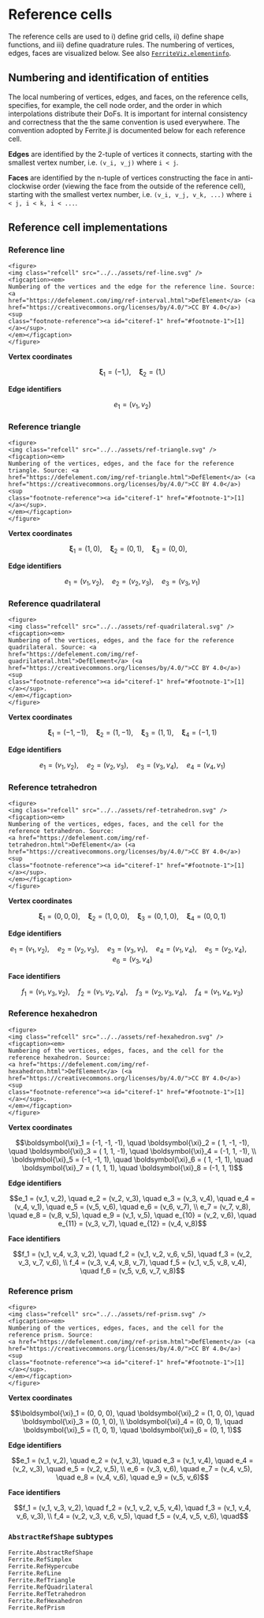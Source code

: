 # Reference cells

The reference cells are used to i) define grid cells, ii) define shape functions, and iii)
define quadrature rules. The numbering of vertices, edges, faces are visualized below. See
also
[`FerriteViz.elementinfo`](https://ferrite-fem.github.io/FerriteViz.jl/dev/api/#FerriteViz.elementinfo).

## Numbering and identification of entities

The local numbering of vertices, edges, and faces, on the reference cells, specifies, for
example, the cell node order, and the order in which interpolations distribute their DoFs.
It is important for internal consistency and correctness that the the same convention is
used everywhere. The convention adopted by Ferrite.jl is documented below for each reference
cell.

**Edges** are identified by the 2-tuple of vertices it connects, starting with the smallest
vertex number, i.e. ``(v_i, v_j)`` where ``i < j``.

**Faces** are identified by the n-tuple of vertices constructing the face in anti-clockwise
order (viewing the face from the outside of the reference cell), starting with the smallest
vertex number, i.e. ``(v_i, v_j, v_k, ...)`` where ``i < j, i < k, i < ...``.

## Reference cell implementations

### Reference line

```@raw html
<figure>
<img class="refcell" src="../../assets/ref-line.svg" />
<figcaption><em>
Numbering of the vertices and the edge for the reference line. Source: <a
href="https://defelement.com/img/ref-interval.html">DefElement</a> (<a
href="https://creativecommons.org/licenses/by/4.0/">CC BY 4.0</a>) <sup
class="footnote-reference"><a id="citeref-1" href="#footnote-1">[1]</a></sup>.
</em></figcaption>
</figure>
```

**Vertex coordinates**
```math
\boldsymbol{\xi}_1 = (-1, ), \quad
\boldsymbol{\xi}_2 = ( 1, )
```

**Edge identifiers**
```math
e_1 = (v_1, v_2)
```

### Reference triangle

```@raw html
<figure>
<img class="refcell" src="../../assets/ref-triangle.svg" />
<figcaption><em>
Numbering of the vertices, edges, and the face for the reference triangle. Source: <a
href="https://defelement.com/img/ref-triangle.html">DefElement</a> (<a
href="https://creativecommons.org/licenses/by/4.0/">CC BY 4.0</a>) <sup
class="footnote-reference"><a id="citeref-1" href="#footnote-1">[1]</a></sup>.
</em></figcaption>
</figure>
```

**Vertex coordinates**
```math
\boldsymbol{\xi}_1 = (1, 0), \quad
\boldsymbol{\xi}_2 = (0, 1), \quad
\boldsymbol{\xi}_3 = (0, 0), \quad
```

**Edge identifiers**
```math
e_1 = (v_1, v_2), \quad
e_2 = (v_2, v_3), \quad
e_3 = (v_3, v_1)
```

### Reference quadrilateral

```@raw html
<figure>
<img class="refcell" src="../../assets/ref-quadrilateral.svg" />
<figcaption><em>
Numbering of the vertices, edges, and the face for the reference quadrilateral. Source: <a
href="https://defelement.com/img/ref-quadrilateral.html">DefElement</a> (<a
href="https://creativecommons.org/licenses/by/4.0/">CC BY 4.0</a>) <sup
class="footnote-reference"><a id="citeref-1" href="#footnote-1">[1]</a></sup>.
</em></figcaption>
</figure>
```

**Vertex coordinates**
```math
\boldsymbol{\xi}_1 = (-1, -1), \quad
\boldsymbol{\xi}_2 = ( 1, -1), \quad
\boldsymbol{\xi}_3 = ( 1,  1), \quad
\boldsymbol{\xi}_4 = (-1,  1)
```

**Edge identifiers**
```math
e_1 = (v_1, v_2), \quad
e_2 = (v_2, v_3), \quad
e_3 = (v_3, v_4), \quad
e_4 = (v_4, v_1)
```

### Reference tetrahedron

```@raw html
<figure>
<img class="refcell" src="../../assets/ref-tetrahedron.svg" />
<figcaption><em>
Numbering of the vertices, edges, faces, and the cell for the reference tetrahedron. Source:
<a href="https://defelement.com/img/ref-tetrahedron.html">DefElement</a> (<a
href="https://creativecommons.org/licenses/by/4.0/">CC BY 4.0</a>) <sup
class="footnote-reference"><a id="citeref-1" href="#footnote-1">[1]</a></sup>.
</em></figcaption>
</figure>
```

**Vertex coordinates**
```math
\boldsymbol{\xi}_1 = (0, 0, 0), \quad
\boldsymbol{\xi}_2 = (1, 0, 0), \quad
\boldsymbol{\xi}_3 = (0, 1, 0), \quad
\boldsymbol{\xi}_4 = (0, 0, 1)
```

**Edge identifiers**
```math
e_1 = (v_1, v_2), \quad
e_2 = (v_2, v_3), \quad
e_3 = (v_3, v_1), \quad
e_4 = (v_1, v_4), \quad
e_5 = (v_2, v_4), \quad
e_6 = (v_3, v_4)
```

**Face identifiers**
```math
f_1 = (v_1, v_3, v_2), \quad
f_2 = (v_1, v_2, v_4), \quad
f_3 = (v_2, v_3, v_4), \quad
f_4 = (v_1, v_4, v_3)
```

### Reference hexahedron

```@raw html
<figure>
<img class="refcell" src="../../assets/ref-hexahedron.svg" />
<figcaption><em>
Numbering of the vertices, edges, faces, and the cell for the reference hexahedron. Source:
<a href="https://defelement.com/img/ref-hexahedron.html">DefElement</a> (<a
href="https://creativecommons.org/licenses/by/4.0/">CC BY 4.0</a>) <sup
class="footnote-reference"><a id="citeref-1" href="#footnote-1">[1]</a></sup>.
</em></figcaption>
</figure>
```

**Vertex coordinates**
```math
\boldsymbol{\xi}_1 = (-1, -1, -1), \quad
\boldsymbol{\xi}_2 = ( 1, -1, -1), \quad
\boldsymbol{\xi}_3 = ( 1,  1, -1), \quad
\boldsymbol{\xi}_4 = (-1,  1, -1), \\
\boldsymbol{\xi}_5 = (-1, -1,  1), \quad
\boldsymbol{\xi}_6 = ( 1, -1,  1), \quad
\boldsymbol{\xi}_7 = ( 1,  1,  1), \quad
\boldsymbol{\xi}_8 = (-1,  1,  1)
```

**Edge identifiers**
```math
e_1 = (v_1, v_2), \quad
e_2 = (v_2, v_3), \quad
e_3 = (v_3, v_4), \quad
e_4 = (v_4, v_1), \quad
e_5 = (v_5, v_6), \quad
e_6 = (v_6, v_7), \\
e_7 = (v_7, v_8), \quad
e_8 = (v_8, v_5), \quad
e_9 = (v_1, v_5), \quad
e_{10} = (v_2, v_6), \quad
e_{11} = (v_3, v_7), \quad
e_{12} = (v_4, v_8)
```

**Face identifiers**
```math
f_1 = (v_1, v_4, v_3, v_2), \quad
f_2 = (v_1, v_2, v_6, v_5), \quad
f_3 = (v_2, v_3, v_7, v_6), \\
f_4 = (v_3, v_4, v_8, v_7), \quad
f_5 = (v_1, v_5, v_8, v_4), \quad
f_6 = (v_5, v_6, v_7, v_8)
```

### Reference prism

```@raw html
<figure>
<img class="refcell" src="../../assets/ref-prism.svg" />
<figcaption><em>
Numbering of the vertices, edges, faces, and the cell for the reference prism. Source:
<a href="https://defelement.com/img/ref-prism.html">DefElement</a> (<a
href="https://creativecommons.org/licenses/by/4.0/">CC BY 4.0</a>) <sup
class="footnote-reference"><a id="citeref-1" href="#footnote-1">[1]</a></sup>.
</em></figcaption>
</figure>
```

**Vertex coordinates**
```math
\boldsymbol{\xi}_1 = (0, 0, 0), \quad
\boldsymbol{\xi}_2 = (1, 0, 0), \quad
\boldsymbol{\xi}_3 = (0, 1, 0), \\
\boldsymbol{\xi}_4 = (0, 0, 1), \quad
\boldsymbol{\xi}_5 = (1, 0, 1), \quad
\boldsymbol{\xi}_6 = (0, 1, 1)
```

**Edge identifiers**
```math
e_1 = (v_1, v_2), \quad
e_2 = (v_1, v_3), \quad
e_3 = (v_1, v_4), \quad
e_4 = (v_2, v_3), \quad
e_5 = (v_2, v_5), \\
e_6 = (v_3, v_6), \quad
e_7 = (v_4, v_5), \quad
e_8 = (v_4, v_6), \quad
e_9 = (v_5, v_6)
```

**Face identifiers**
```math
f_1 = (v_1, v_3, v_2), \quad
f_2 = (v_1, v_2, v_5, v_4), \quad
f_3 = (v_1, v_4, v_6, v_3), \\
f_4 = (v_2, v_3, v_6, v_5), \quad
f_5 = (v_4, v_5, v_6), \quad
```

### `AbstractRefShape` subtypes

```@docs
Ferrite.AbstractRefShape
Ferrite.RefSimplex
Ferrite.RefHypercube
Ferrite.RefLine
Ferrite.RefTriangle
Ferrite.RefQuadrilateral
Ferrite.RefTetrahedron
Ferrite.RefHexahedron
Ferrite.RefPrism
```

[^1]: All figures from [DefElement](https://defelement.com/) are used under
      [CC BY 4.0](https://creativecommons.org/licenses/by/4.0/). The figures are modified to
      follow Ferrite.jl numbering, to use (``\xi_1``, ``\xi_2``, ``\xi_3``) for the
      coordinate axes, and to use Julia logo colors.
